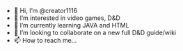 - 👋 Hi, I’m @creator1116
- 👀 I’m interested in video games, D&D
- 🌱 I’m currently learning JAVA and HTML
- 💞️ I’m looking to collaborate on a new full D&D guide/wiki
- 📫 How to reach me...

<!---
all my projects you can freely use. yes. free. and lebre.
--->

